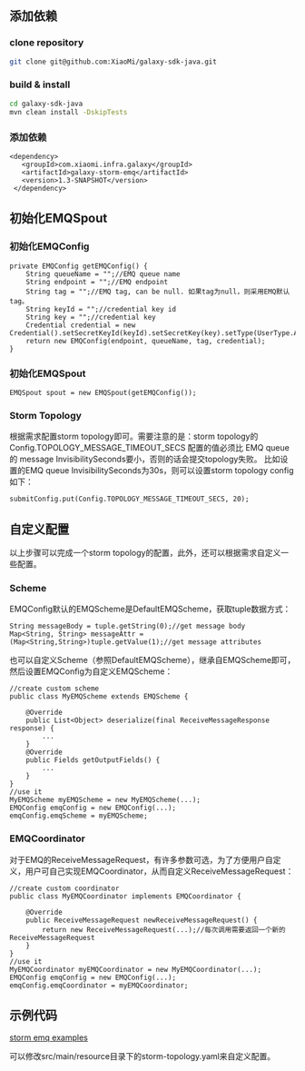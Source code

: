 ## 添加依赖
### clone repository
 ```sh
 git clone git@github.com:XiaoMi/galaxy-sdk-java.git
 ```
### build & install
```sh
cd galaxy-sdk-java
mvn clean install -DskipTests
```
### 添加依赖
```
<dependency>
   <groupId>com.xiaomi.infra.galaxy</groupId>
   <artifactId>galaxy-storm-emq</artifactId>
   <version>1.3-SNAPSHOT</version>
 </dependency>
 ```
## 初始化EMQSpout
### 初始化EMQConfig
 ```
 private EMQConfig getEMQConfig() {
     String queueName = "";//EMQ queue name
     String endpoint = "";//EMQ endpoint
     String tag = "";//EMQ tag, can be null. 如果tag为null，则采用EMQ默认tag。
     String keyId = "";//credential key id
     String key = "";//credential key
     Credential credential = new Credential().setSecretKeyId(keyId).setSecretKey(key).setType(UserType.APP_SECRET);
     return new EMQConfig(endpoint, queueName, tag, credential);
 }
 ```
### 初始化EMQSpout
```
EMQSpout spout = new EMQSpout(getEMQConfig());
```
### Storm Topology
根据需求配置storm topology即可。需要注意的是：storm topology的Config.TOPOLOGY_MESSAGE_TIMEOUT_SECS 配置的值必须比 EMQ queue的 message InvisibilitySeconds要小，否则的话会提交topology失败。
比如设置的EMQ queue InvisibilitySeconds为30s，则可以设置storm topology config如下：
```
submitConfig.put(Config.TOPOLOGY_MESSAGE_TIMEOUT_SECS, 20);
```
## 自定义配置
以上步骤可以完成一个storm topology的配置，此外，还可以根据需求自定义一些配置。
### Scheme
EMQConfig默认的EMQScheme是DefaultEMQScheme，获取tuple数据方式：
```
String messageBody = tuple.getString(0);//get message body
Map<String, String> messageAttr = (Map<String,String>)tuple.getValue(1);//get message attributes
```
也可以自定义Scheme（参照DefaultEMQScheme），继承自EMQScheme即可，然后设置EMQConfig为自定义EMQScheme：
```
//create custom scheme
public class MyEMQScheme extends EMQScheme {

    @Override
	public List<Object> deserialize(final ReceiveMessageResponse response) {
	    ...
	}
    @Override
	public Fields getOutputFields() {
	    ...
	}
}
//use it
MyEMQScheme myEMQScheme = new MyEMQScheme(...);
EMQConfig emqConfig = new EMQConfig(...);
emqConfig.emqScheme = myEMQScheme;
```
### EMQCoordinator
对于EMQ的ReceiveMessageRequest，有许多参数可选，为了方便用户自定义，用户可自己实现EMQCoordinator，从而自定义ReceiveMessageRequest：
```
//create custom coordinator
public class MyEMQCoordinator implements EMQCoordinator {

    @Override
	public ReceiveMessageRequest newReceiveMessageRequest() {
	    return new ReceiveMessageRequest(...);//每次调用需要返回一个新的ReceiveMessageRequest
	}
}
//use it 
MyEMQCoordinator myEMQCoordinator = new MyEMQCoordinator(...);
EMQConfig emqConfig = new EMQConfig(...);
emqConfig.emqCoordinator = myEMQCoordinator;
```
## 示例代码
[storm emq examples](https://github.com/XiaoMi/galaxy-sdk-java/tree/master/galaxy-storm-emq/examples)

可以修改src/main/resource目录下的storm-topology.yaml来自定义配置。
